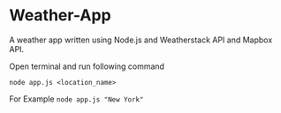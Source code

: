 # Weather-App
A weather app written using Node.js and Weatherstack API and Mapbox API.


Open terminal and run following command

` node app.js <location_name> `

For Example
` node app.js "New York" `
